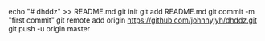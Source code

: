 echo "# dhddz" >> README.md
git init
git add README.md
git commit -m "first commit"
git remote add origin https://github.com/johnnyjyh/dhddz.git
git push -u origin master
